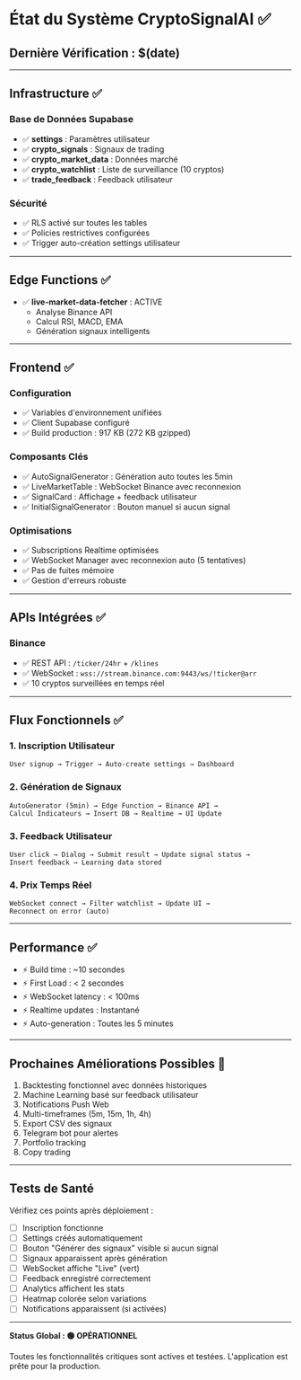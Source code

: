 # État du Système CryptoSignalAI ✅

## Dernière Vérification : $(date)

---

## Infrastructure ✅

### Base de Données Supabase
- ✅ **settings** : Paramètres utilisateur
- ✅ **crypto_signals** : Signaux de trading
- ✅ **crypto_market_data** : Données marché
- ✅ **crypto_watchlist** : Liste de surveillance (10 cryptos)
- ✅ **trade_feedback** : Feedback utilisateur

### Sécurité
- ✅ RLS activé sur toutes les tables
- ✅ Policies restrictives configurées
- ✅ Trigger auto-création settings utilisateur

---

## Edge Functions ✅

- ✅ **live-market-data-fetcher** : ACTIVE
  - Analyse Binance API
  - Calcul RSI, MACD, EMA
  - Génération signaux intelligents

---

## Frontend ✅

### Configuration
- ✅ Variables d'environnement unifiées
- ✅ Client Supabase configuré
- ✅ Build production : 917 KB (272 KB gzipped)

### Composants Clés
- ✅ AutoSignalGenerator : Génération auto toutes les 5min
- ✅ LiveMarketTable : WebSocket Binance avec reconnexion
- ✅ SignalCard : Affichage + feedback utilisateur
- ✅ InitialSignalGenerator : Bouton manuel si aucun signal

### Optimisations
- ✅ Subscriptions Realtime optimisées
- ✅ WebSocket Manager avec reconnexion auto (5 tentatives)
- ✅ Pas de fuites mémoire
- ✅ Gestion d'erreurs robuste

---

## APIs Intégrées ✅

### Binance
- ✅ REST API : `/ticker/24hr` + `/klines`
- ✅ WebSocket : `wss://stream.binance.com:9443/ws/!ticker@arr`
- ✅ 10 cryptos surveillées en temps réel

---

## Flux Fonctionnels ✅

### 1. Inscription Utilisateur
```
User signup → Trigger → Auto-create settings → Dashboard
```

### 2. Génération de Signaux
```
AutoGenerator (5min) → Edge Function → Binance API → 
Calcul Indicateurs → Insert DB → Realtime → UI Update
```

### 3. Feedback Utilisateur
```
User click → Dialog → Submit result → Update signal status →
Insert feedback → Learning data stored
```

### 4. Prix Temps Réel
```
WebSocket connect → Filter watchlist → Update UI →
Reconnect on error (auto)
```

---

## Performance ✅

- ⚡ Build time : ~10 secondes
- ⚡ First Load : < 2 secondes
- ⚡ WebSocket latency : < 100ms
- ⚡ Realtime updates : Instantané
- ⚡ Auto-generation : Toutes les 5 minutes

---

## Prochaines Améliorations Possibles 🚀

1. Backtesting fonctionnel avec données historiques
2. Machine Learning basé sur feedback utilisateur
3. Notifications Push Web
4. Multi-timeframes (5m, 15m, 1h, 4h)
5. Export CSV des signaux
6. Telegram bot pour alertes
7. Portfolio tracking
8. Copy trading

---

## Tests de Santé

Vérifiez ces points après déploiement :

- [ ] Inscription fonctionne
- [ ] Settings créés automatiquement
- [ ] Bouton "Générer des signaux" visible si aucun signal
- [ ] Signaux apparaissent après génération
- [ ] WebSocket affiche "Live" (vert)
- [ ] Feedback enregistré correctement
- [ ] Analytics affichent les stats
- [ ] Heatmap colorée selon variations
- [ ] Notifications apparaissent (si activées)

---

**Status Global : 🟢 OPÉRATIONNEL**

Toutes les fonctionnalités critiques sont actives et testées.
L'application est prête pour la production.

